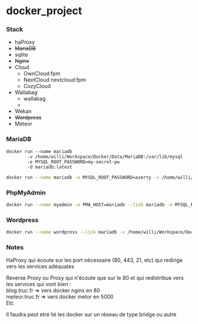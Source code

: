 # docker_project


### Stack


* haProxy
* ~~MariaDB~~
* sqlite
* ~~Nginx~~
* Cloud
  - OwnCloud:fpm
  - NextCloud nextcloud:fpm
  - CozyCloud
* Wallabag
  - wallabag
  -
* Wekan
* ~~Wordpress~~
* Meteor




### MariaDB
```
docker run --name mariadb 
		-v /home/willi/Workspace/Docker/Data/MariaDB:/var/lib/mysql 
		-e MYSQL_ROOT_PASSWORD=my-secret-pw 
		-d mariadb:latest
```

```bash
docker run --name mariadb -e MYSQL_ROOT_PASSWORD=azerty -v /home/willi/Workspace/Docker/Data/MariaDB:/var/lib/mysql -d mariadb:latest</code>
```

### PhpMyAdmin
```bash
docker run --name myadmin -e PMA_HOST=mariadb --link mariadb -e MYSQL_ROOT_PASSWORD=azerty -p 8080:80 -d phpmyadmin/phpmyadmin</code>
```

### Wordpress
```bash
docker run --name wordpress --link mariadb -v /home/willi/Workspace/Docker/Data/Wordpress:/var/www/html -e WORDPRESS_DB_HOST=mariadb -e WORDPRESS_DB_USER=wordpress -e WORDPRESS_DB_PASSWORD=azerty -e WORDPRESS_DB_PASSWORD=wordpress -p 80:80 -d wordpress</code>
```


### Notes

HaProxy qui écoute sur les port nécessaire (80, 443, 21, etc) qui redirige vers les services adéquates

Reverse Proxy ou Proxy qui n'écoute que sur le 80 et qui redistribue vers les services qui vont bien : 
</br>blog.truc.fr => vers docker nginx en 80
</br>meteor.truc.fr => vers docker metor en 5000
</br>Etc 

Il faudra peut etre lié les docker sur un réseau de type bridge ou autre